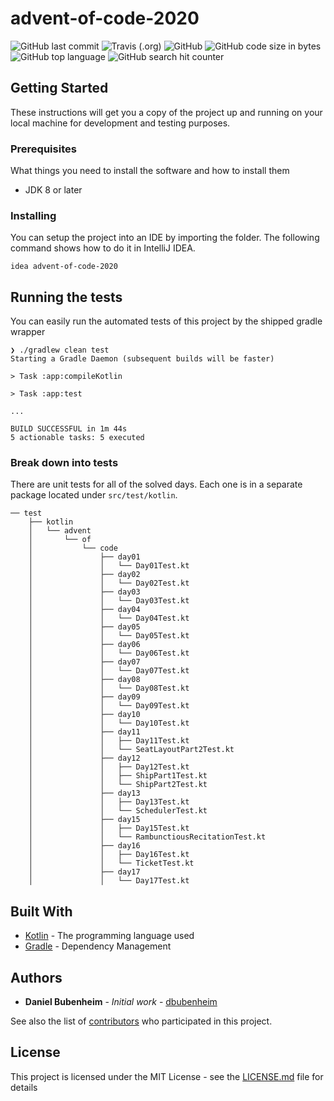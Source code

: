 # advent-of-code-2020

![GitHub last commit](https://img.shields.io/github/last-commit/dbubenheim/advent-of-code-2020?style=for-the-badge) 
![Travis (.org)](https://img.shields.io/travis/dbubenheim/advent-of-code-2020?style=for-the-badge)
![GitHub](https://img.shields.io/github/license/dbubenheim/advent-of-code-2020?label=license&style=for-the-badge)
![GitHub code size in bytes](https://img.shields.io/github/languages/code-size/dbubenheim/advent-of-code-2020?style=for-the-badge)
![GitHub top language](https://img.shields.io/github/languages/top/dbubenheim/advent-of-code-2020?style=for-the-badge)
![GitHub search hit counter](https://img.shields.io/github/search/dbubenheim/advent-of-code-2020/goto?style=for-the-badge)

## Getting Started

These instructions will get you a copy of the project up and running on your local machine for development and testing purposes.

### Prerequisites

What things you need to install the software and how to install them

- JDK 8 or later

### Installing

You can setup the project into an IDE by importing the folder. The following command shows how to do it in IntelliJ IDEA.

```
idea advent-of-code-2020
```

## Running the tests

You can easily run the automated tests of this project by the shipped gradle wrapper

```
❯ ./gradlew clean test
Starting a Gradle Daemon (subsequent builds will be faster)

> Task :app:compileKotlin

> Task :app:test

...

BUILD SUCCESSFUL in 1m 44s
5 actionable tasks: 5 executed
```

### Break down into tests

There are unit tests for all of the solved days. Each one is in a separate package located under `src/test/kotlin`.

```
── test
    ├── kotlin
    │   └── advent
    │       └── of
    │           └── code
    │               ├── day01
    │               │   └── Day01Test.kt
    │               ├── day02
    │               │   └── Day02Test.kt
    │               ├── day03
    │               │   └── Day03Test.kt
    │               ├── day04
    │               │   └── Day04Test.kt
    │               ├── day05
    │               │   └── Day05Test.kt
    │               ├── day06
    │               │   └── Day06Test.kt
    │               ├── day07
    │               │   └── Day07Test.kt
    │               ├── day08
    │               │   └── Day08Test.kt
    │               ├── day09
    │               │   └── Day09Test.kt
    │               ├── day10
    │               │   └── Day10Test.kt
    │               ├── day11
    │               │   ├── Day11Test.kt
    │               │   └── SeatLayoutPart2Test.kt
    │               ├── day12
    │               │   ├── Day12Test.kt
    │               │   ├── ShipPart1Test.kt
    │               │   └── ShipPart2Test.kt
    │               ├── day13
    │               │   ├── Day13Test.kt
    │               │   └── SchedulerTest.kt
    │               ├── day15
    │               │   ├── Day15Test.kt
    │               │   └── RambunctiousRecitationTest.kt
    │               ├── day16
    │               │   ├── Day16Test.kt
    │               │   └── TicketTest.kt
    │               ├── day17
    │               │   └── Day17Test.kt
```

## Built With

* [Kotlin](https://kotlinlang.org/) - The programming language used
* [Gradle](https://gradle.org/) - Dependency Management

## Authors

* **Daniel Bubenheim** - *Initial work* - [dbubenheim](https://github.com/dbubenheim)

See also the list of [contributors](https://github.com/dbubenheim/advent-of-code-2020/contributors) who participated in this project.

## License

This project is licensed under the MIT License - see the [LICENSE.md](LICENSE.md) file for details